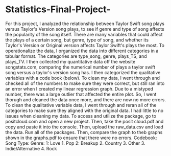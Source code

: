 # Statistics-Final-Project-
For this project, I analyzed the relationship between Taylor Swift song plays versus Taylor's Version song plays, to see if genre and type of song affects the popularity of the song itself. There are many variables that could affect the plays of a certain song, but genre, type of song, and whether its Taylor's Version or Original version affects Taylor Swift's plays the most. 
To operationalize the data, I organized the data into different categories in a tabular format. The categories are type_song, genre, plays_TS, and plays_TV. I then collected my quantitative data off the website songstats.com, comparing the numerical number of plays a taylor swift song versus a taylor's version song has. I then categorized the qualitative variables with a code book (below).
To clean my data, I went through and checked all of the numbers to make sure they were correct, but still ran into an error when I created my linear regression graph. Due to a mistyped number, there was a large outlier that affected the entire plot. So, I went thorugh and cleaned the data once more, and there are now no more errors. To clean the qualitative variable data, I went through and reran all of the categories to make sure they aligned with the original data. I had little to no issues when cleaning my data. 
To access and utilize the package, go to positcloud.com and open a new project. Then, take the posit cloud.pdf and copy and paste it into the console. Then, upload the raw_data.csv and load the data. Run all of the packages. Then, compare the graph to theb graphs shown in the graphs.pdf to ensure that there were no errors. 
Codebook: 
Song Type: 									Genre: 
1: Love 									1. Pop 
2: Breakup 									2. Country 
3. Other 									3. Indie/Alternative
										       4. Rock 
